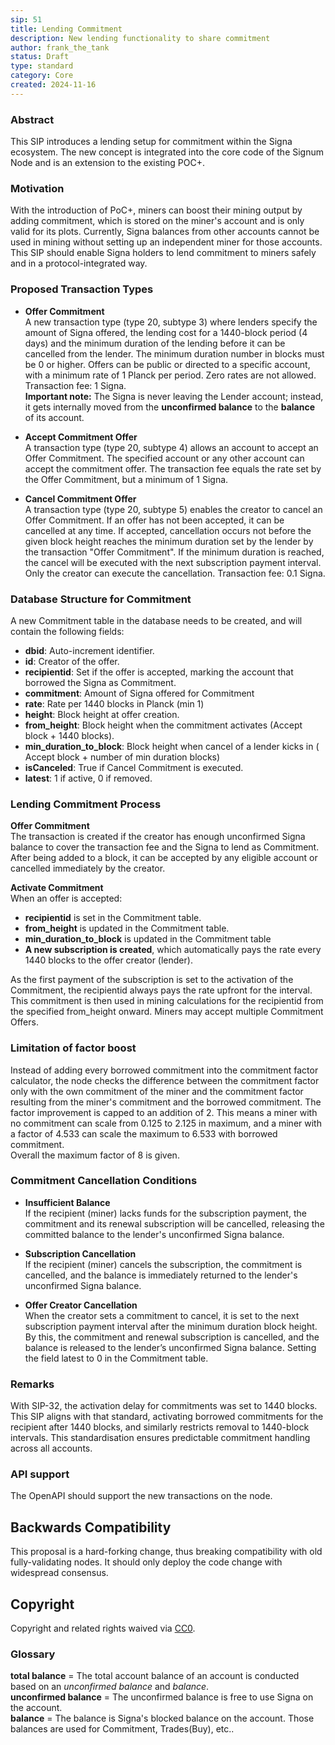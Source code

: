 ```yaml
---
sip: 51
title: Lending Commitment
description: New lending functionality to share commitment
author: frank_the_tank
status: Draft
type: standard
category: Core
created: 2024-11-16
---
```

### Abstract
This SIP introduces a lending setup for commitment within the Signa ecosystem. The new concept is integrated into the core code of the Signum Node and is an extension to the existing POC+.

### Motivation
With the introduction of PoC+, miners can boost their mining output by adding commitment, which is stored on the miner's account and is only valid for its plots. Currently, Signa balances from other accounts cannot be used in mining without setting up an independent miner for those accounts. This SIP should enable Signa holders to lend commitment to miners safely and in a protocol-integrated way.

### **Proposed Transaction Types**

- **Offer Commitment** <br>
A new transaction type (type 20, subtype 3) where lenders specify the amount of Signa offered, the lending cost for a 1440-block period (4 days) and the minimum duration of the lending before it can be cancelled from the lender. The minimum duration number in blocks must be 0 or higher. Offers can be public or directed to a specific account, with a minimum rate of 1 Planck per period. Zero rates are not allowed. Transaction fee: 1 Signa. <br>
**Important note:** The Signa is never leaving the Lender account; instead, it gets internally moved from the **unconfirmed balance** to the **balance** of its account.

- **Accept Commitment Offer** <br>
A transaction type (type 20, subtype 4) allows an account to accept an Offer Commitment. The specified account or any other account can accept the commitment offer. The transaction fee equals the rate set by the Offer Commitment, but a minimum of 1 Signa.

- **Cancel Commitment Offer** <br>
A transaction type (type 20, subtype 5) enables the creator to cancel an Offer Commitment. If an offer has not been accepted, it can be cancelled at any time. If accepted, cancellation occurs not before the given block height reaches the minimum duration set by the lender by the transaction "Offer Commitment". If the minimum duration is reached, the cancel will be executed with the next subscription payment interval. Only the creator can execute the cancellation. Transaction fee: 0.1 Signa.

### **Database Structure for Commitment** <br>
A new Commitment table in the database needs to be created, and  will contain the following fields:

- **dbid**: Auto-increment identifier.
- **id**: Creator of the offer.
- **recipientid**: Set if the offer is accepted, marking the account that borrowed the Signa as Commitment.
- **commitment**: Amount of Signa offered for Commitment
- **rate**: Rate per 1440 blocks in Planck (min 1)
- **height**: Block height at offer creation.
- **from_height**: Block height when the commitment activates (Accept block + 1440 blocks).
- **min_duration_to_block**: Block height when cancel of a lender kicks in ( Accept block + number of min duration blocks)
- **isCanceled**: True if Cancel Commitment is executed.
- **latest**: 1 if active, 0 if removed.

### Lending Commitment Process

**Offer Commitment** <br>
The transaction is created if the creator has enough unconfirmed Signa balance to cover the transaction fee and the Signa to lend as Commitment. After being added to a block, it can be accepted by any eligible account or cancelled immediately by the creator.

**Activate Commitment** <br>
When an offer is accepted:

- **recipientid** is set in the Commitment table.
- **from_height** is updated in the Commitment table.
- **min_duration_to_block** is updated in the Commitment table 
- **A new subscription is created**, which automatically pays the rate every 1440 blocks to the offer creator (lender). 

As the first payment of the subscription is set to the activation of the Commitment, the recipientid always pays the rate upfront for the interval. This commitment is then used in mining calculations for the recipientid from the specified from_height onward. Miners may accept multiple Commitment Offers. 

### Limitation of factor boost
Instead of adding every borrowed commitment into the commitment factor calculator, the node checks the difference between the commitment factor only with the own commitment of the miner and the commitment factor resulting from the miner's commitment and the borrowed commitment. The factor improvement is capped to an addition of 2. This means a miner with no commitment can scale from 0.125 to 2.125 in maximum, and a miner with a factor of 4.533 can scale the maximum to 6.533 with borrowed commitment. <br>
Overall the maximum factor of 8 is given.

### **Commitment Cancellation Conditions**

- **Insufficient Balance** <br> 
If the recipient (miner) lacks funds for the subscription payment, the commitment and its renewal subscription will be cancelled, releasing the committed balance to the lender's unconfirmed Signa balance.

- **Subscription Cancellation** <br>
If the recipient (miner) cancels the subscription, the commitment is cancelled, and the balance is immediately returned to the lender's unconfirmed Signa balance.

- **Offer Creator Cancellation** <br>
When the creator sets a commitment to cancel, it is set to the next subscription payment interval after the minimum duration block height. By this, the commitment and renewal subscription is cancelled, and the balance is released to the lender’s unconfirmed Signa balance. Setting the field latest to 0 in the Commitment table.


### **Remarks**
With SIP-32, the activation delay for commitments was set to 1440 blocks. This SIP aligns with that standard, activating borrowed commitments for the recipient after 1440 blocks, and similarly restricts removal to 1440-block intervals. This standardisation ensures predictable commitment handling across all accounts.

### API support
The OpenAPI should support the new transactions on the node.

## Backwards Compatibility  
This proposal is a hard-forking change, thus breaking compatibility with old fully-validating nodes. It should only deploy the code change with widespread consensus.

## Copyright
Copyright and related rights waived via [CC0](https://creativecommons.org/publicdomain/zero/1.0/).

### Glossary
**total balance** =  The total account balance of an account is conducted based on an _unconfirmed balance_ and _balance_. <br>
**unconfirmed balance**  = The unconfirmed balance is free to use Signa on the account. <br>
**balance** =  The balance is Signa's blocked balance on the account. Those balances are used for Commitment, Trades(Buy), etc..
